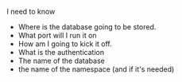 I need to know
* Where is the database going to be stored.
* What port will I run it on
* How am I going to kick it off.
* What is the authentication
* The name of the database
* the name of the namespace (and if it's needed)
